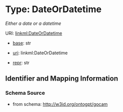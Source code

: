 # Type: DateOrDatetime


_Either a date or a datetime_


URI: [linkml:DateOrDatetime](https://w3id.org/linkml/DateOrDatetime)

* [base](https://w3id.org/linkml/base): str

* [uri](https://w3id.org/linkml/uri): linkml:DateOrDatetime

* [repr](https://w3id.org/linkml/repr): str








## Identifier and Mapping Information







### Schema Source


* from schema: http://w3id.org/ontogpt/gocam



